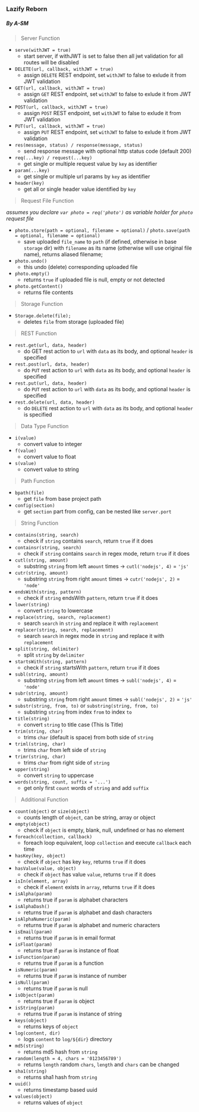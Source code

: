 ### Lazify Reborn
##### By A-SM

> Server Function

- `serve(withJWT = true)`
  - start server, if withJWT is set to false then all jwt validation for all routes will be disabled
- `DELETE(url, callback, withJWT = true)`
  - assign `DELETE` REST endpoint, set `withJWT` to false to exlude it from JWT validation
- `GET(url, callback, withJWT = true)`
  - assign `GET` REST endpoint, set `withJWT` to false to exlude it from JWT validation
- `POST(url, callback, withJWT = true)`
  - assign `POST` REST endpoint, set `withJWT` to false to exlude it from JWT validation
- `PUT(url, callback, withJWT = true)`
  - assign `PUT` REST endpoint, set `withJWT` to false to exlude it from JWT validation
- `res(message, status) / response(message, status)`
  - send response message with optional http status code (default 200)
- `req(...key) / request(...key)`
  - get single or multiple request value by `key` as identifier
- `param(...key)`
  - get single or multiple url params by `key` as identifier
- `header(key)`
  - get all or single header value identified by `key`

> Request File Function

_assumes you declare `var photo = req('photo')` as variable holder for `photo` request file_

- `photo.store(path = optional, filename = optional)` / `photo.save(path = optional, filename = optional)`
  - save uploaded `file_name` to `path` (if defined, otherwise in base `storage` dir) with `filename` as its name (otherwise will use original file name), returns aliased filename;
- `photo.undo()`
  - this undo (delete) corresponding uploaded file
- `photo.empty()`
  - returns `true` if uploaded file is null, empty or not detected
- `photo.getContent()`
  - returns file contents

> Storage Function

- `Storage.delete(file);`
  - deletes `file` from storage (uploaded file)

> REST Function

- `rest.get(url, data, header)`
  - do GET rest action to `url` with `data` as its body, and optional `header` is specified
- `rest.post(url, data, header)`
  - do `PUT` rest action to `url` with `data` as its body, and optional `header` is specified
- `rest.put(url, data, header)`
  - do `PUT` rest action to `url` with `data` as its body, and optional `header` is specified
- `rest.delete(url, data, header)`
  - do `DELETE` rest action to `url` with `data` as its body, and optional `header` is specified

> Data Type Function

- `i(value)`
  - convert value to integer
- `f(value)`
  - convert value to float
- `s(value)`
  - convert value to string

> Path Function

- `bpath(file)`
  - get `file` from base project path
- `config(section)`
  - get `section` part from config, can be nested like `server.port`

> String Function
- `contains(string, search)`
  - check if `string` contains `search`, return `true` if it does
- `containsr(string, search)`
  - check if `string` contains `search` in regex mode, return `true` if it does
- `cutl(string, amount)`
  - substring `string` from left `amount` times -> `cutl('nodejs', 4)` = `'js'`
- `cutr(string, amount)`
  - substring `string` from right `amount` times -> `cutr('nodejs', 2)` = `'node'`
- `endsWith(string, pattern)`
  - check if `string` endsWith `pattern`, return `true` if it does
- `lower(string)`
  - convert `string` to lowercase
- `replace(string, search, replacement)`
  - search `search` in `string` and replace it with `replacement`
- `replacer(string, search, replacement)`
  - search `search` in regex mode in `string` and replace it with `replacement`
- `split(string, delimiter)`
  - split `string` by `delimiter`
- `startsWith(string, pattern)`
  - check if `string` startsWith `pattern`, return `true` if it does
- `subl(string, amount)`
  - substring `string` from left `amount` times -> `subl('nodejs', 4)` = `'node'`
- `subr(string, amount)`
  - substring `string` from right `amount` times -> `subl('nodejs', 2)` = `'js'`
- `substr(string, from, to)` or `substring(string, from, to)`
  - substring `string` from index `from` to index `to`
- `title(string)`
  - convert `string` to title case (This Is Title)
- `trim(string, char)`
  - trims `char` (default is space) from both side of `string`
- `triml(string, char)`
  - trims `char` from left side of `string`
- `trimr(string, char)`
  - trims `char` from right side of `string`
- `upper(string)`
  - convert `string` to uppercase
- `words(string, count, suffix = '...')`
  - get only first `count` words of `string` and add `suffix`

> Additional Function

- `count(object)` or `size(object)`
  - counts length of `object`, can be string, array or object
- `empty(object)`
  - check if `object` is empty, blank, null, undefined or has no element
- `foreach(collection, callback)`
  - foreach loop equivalent, loop `collection` and execute `callback` each time
- `hasKey(key, object)`
  - check if `object` has key `key`, returns `true` if it does
- `hasValue(value, object)`
  - check if `object` has value `value`, returns `true` if it does
- `isIn(element, array)`
  - check if `element` exists in `array`, returns `true` if it does
- `isAlpha(param)`
  - returns true if `param` is alphabet characters
- `isAlphaDash()`
  - returns true if `param` is alphabet and dash characters
- `isAlphaNumeric(param)`
  - returns true if `param` is alphabet and numeric characters
- `isEmail(param)`
  - returns true if `param` is in email format
- `isFloat(param)`
  - returns true if `param` is instance of float
- `isFunction(param)`
  - returns true if `param` is a function
- `isNumeric(param)`
  - returns true if `param` is instance of number
- `isNull(param)`
  - returns true if `param` is null
- `isObject(param)`
  - returns true if `param` is object
- `isString(param)`
  - returns true if `param` is instance of string
- `keys(object)`
  - returns keys of `object`
- `log(content, dir)`
  - logs `content` to `log/${dir}` directory
- `md5(string)`
  - returns md5 hash from `string`
- `random(length = 4, chars = '0123456789')`
  - returns `length` random `chars`, `length` and `chars` can be changed
- `sha1(string)`
  - returns sha1 hash from `string`
- `uuid()`
  - returns timestamp based uuid
- `values(object)`
  - returns values of `object`
